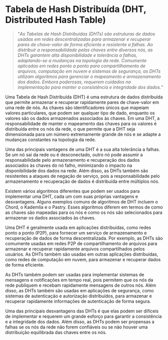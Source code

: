 # Tabela de Hash Distribuída (DHT, Distributed Hash Table)

>"*As Tabelas de Hash Distribuídas (DHTs) são estruturas de dados usadas em redes descentralizadas para armazenar e recuperar pares de chave-valor de forma eficiente e resistente a falhas. Ao distribuir a responsabilidade pelas chaves entre diversos nós, as DHTs garantem alta disponibilidade e tolerância a falhas, adaptando-se a mudanças na topologia da rede. Comumente aplicadas em redes ponto a ponto para compartilhamento de arquivos, computação em nuvem e sistemas de segurança, as DHTs utilizam algoritmos para gerenciar o mapeamento e armazenamento dos dados. Embora poderosas, requerem cuidados na implementação para manter a consistência e integridade dos dados.*"

Uma Tabela de Hash Distribuída (DHT) é uma estrutura de dados distribuída que permite armazenar e recuperar rapidamente pares de chave-valor em uma rede de nós. As chaves são identificadores únicos que mapeiam valores particulares, que podem ser qualquer tipo de dado, enquanto os valores são os dados armazenados associados às chaves. Em uma DHT, a responsabilidade de manter o mapeamento das chaves para os valores é distribuída entre os nós da rede, o que permite que a DHT seja dimensionada para um número extremamente grande de nós e se adapte a mudanças constantes na topologia da rede.

Uma das principais vantagens de uma DHT é a sua alta tolerância a falhas. Se um nó sai da rede ou é desconectado, outro nó pode assumir a responsabilidade pelo armazenamento e recuperação dos dados associados às chaves do nó falho, minimizando o impacto na disponibilidade dos dados na rede. Além disso, as DHTs também são resistentes a ataques de negação de serviço, pois a responsabilidade pelo armazenamento e recuperação de dados é distribuída entre múltiplos nós.

Existem vários algoritmos diferentes que podem ser usados para implementar uma DHT, cada um com suas próprias vantagens e desvantagens. Alguns exemplos comuns de algoritmos de DHT incluem o Chord, o Kademlia e o Pastry. Esses algoritmos diferem em termos de como as chaves são mapeadas para os nós e como os nós são selecionados para armazenar os dados associados às chaves.

Uma DHT é geralmente usada em aplicações distribuídas, como redes ponto a ponto (P2P), para fornecer um serviço de armazenamento e recuperação de dados de forma descentralizada. Por exemplo, as DHTs são comumente usadas em redes P2P de compartilhamento de arquivos para armazenar e recuperar rapidamente arquivos compartilhados pelos usuários. As DHTs também são usadas em outras aplicações distribuídas, como redes de computação em nuvem, para armazenar e recuperar dados de forma eficiente.

As DHTs também podem ser usadas para implementar sistemas de mensagens e notificações em tempo real, pois permitem que os nós da rede publiquem e recebam rapidamente mensagens de outros nós. Além disso, as DHTs também são usadas em aplicações de segurança, como sistemas de autenticação e autorização distribuídos, para armazenar e recuperar rapidamente informações de autenticação de forma segura.

Uma das principais desvantagens das DHTs é que elas podem ser difíceis de implementar e requerem um grande esforço para garantir a consistência e a integridade dos dados. Além disso, as DHTs podem ser propensas a falhas se os nós da rede não forem confiáveis ou se não houver uma distribuição equilibrada das chaves entre os nós.
